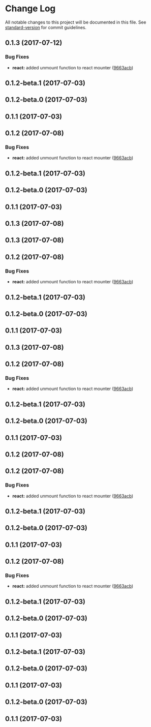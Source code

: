 # Change Log

All notable changes to this project will be documented in this file.
See [standard-version](https://github.com/conventional-changelog/standard-version) for commit guidelines.

<a name="0.1.3"></a>
## 0.1.3 (2017-07-12)


### Bug Fixes

* **react:** added unmount function to react mounter ([9663acb](https://github.com/mangojuicejs/mangojuice/commit/9663acb))



<a name="0.1.2-beta.1"></a>
## 0.1.2-beta.1 (2017-07-03)



<a name="0.1.2-beta.0"></a>
## 0.1.2-beta.0 (2017-07-03)



<a name="0.1.1"></a>
## 0.1.1 (2017-07-03)




<a name="0.1.2"></a>
## 0.1.2 (2017-07-08)


### Bug Fixes

* **react:** added unmount function to react mounter ([9663acb](https://github.com/mangojuicejs/mangojuice/commit/9663acb))



<a name="0.1.2-beta.1"></a>
## 0.1.2-beta.1 (2017-07-03)



<a name="0.1.2-beta.0"></a>
## 0.1.2-beta.0 (2017-07-03)



<a name="0.1.1"></a>
## 0.1.1 (2017-07-03)




<a name="0.1.3"></a>
## 0.1.3 (2017-07-08)



<a name="0.1.3"></a>
## 0.1.3 (2017-07-08)



<a name="0.1.2"></a>
## 0.1.2 (2017-07-08)


### Bug Fixes

* **react:** added unmount function to react mounter ([9663acb](https://github.com/mangojuicejs/mangojuice/commit/9663acb))



<a name="0.1.2-beta.1"></a>
## 0.1.2-beta.1 (2017-07-03)



<a name="0.1.2-beta.0"></a>
## 0.1.2-beta.0 (2017-07-03)



<a name="0.1.1"></a>
## 0.1.1 (2017-07-03)




<a name="0.1.3"></a>
## 0.1.3 (2017-07-08)



<a name="0.1.2"></a>
## 0.1.2 (2017-07-08)


### Bug Fixes

* **react:** added unmount function to react mounter ([9663acb](https://github.com/mangojuicejs/mangojuice/commit/9663acb))



<a name="0.1.2-beta.1"></a>
## 0.1.2-beta.1 (2017-07-03)



<a name="0.1.2-beta.0"></a>
## 0.1.2-beta.0 (2017-07-03)



<a name="0.1.1"></a>
## 0.1.1 (2017-07-03)




<a name="0.1.2"></a>
## 0.1.2 (2017-07-08)



<a name="0.1.2"></a>
## 0.1.2 (2017-07-08)


### Bug Fixes

* **react:** added unmount function to react mounter ([9663acb](https://github.com/mangojuicejs/mangojuice/commit/9663acb))



<a name="0.1.2-beta.1"></a>
## 0.1.2-beta.1 (2017-07-03)



<a name="0.1.2-beta.0"></a>
## 0.1.2-beta.0 (2017-07-03)



<a name="0.1.1"></a>
## 0.1.1 (2017-07-03)




<a name="0.1.2"></a>
## 0.1.2 (2017-07-08)


### Bug Fixes

* **react:** added unmount function to react mounter ([9663acb](https://github.com/mangojuicejs/mangojuice/commit/9663acb))



<a name="0.1.2-beta.1"></a>
## 0.1.2-beta.1 (2017-07-03)



<a name="0.1.2-beta.0"></a>
## 0.1.2-beta.0 (2017-07-03)



<a name="0.1.1"></a>
## 0.1.1 (2017-07-03)




<a name="0.1.2-beta.1"></a>
## 0.1.2-beta.1 (2017-07-03)



<a name="0.1.2-beta.0"></a>
## 0.1.2-beta.0 (2017-07-03)



<a name="0.1.1"></a>
## 0.1.1 (2017-07-03)




<a name="0.1.2-beta.0"></a>
## 0.1.2-beta.0 (2017-07-03)



<a name="0.1.1"></a>
## 0.1.1 (2017-07-03)
